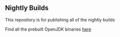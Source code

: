 ## Nightly Builds

This repository is for publishing all of the nightly builds

Find all the prebuilt OpenJDK binaries [here](https://github.com/AdoptOpenJDK/openjdk-nightly/releases)
